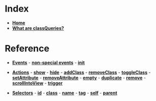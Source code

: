 # Index

- **[Home](README.md)**
- **[What are classQueries?](what-are-classqueries.md)**

# Reference

- **[Events](events/README.md)**
      - **[non-special events](events/non-special-events.md)**
      - **[init](events/init.md)**

- **[Actions](actions/README.md)**
      - **[show](actions/show.md)**
      - **[hide](actions/hide.md)**
      - **[addClass](actions/addClass.md)**
      - **[removeClass](actions/removeClass.md)**
      - **[toggleClass](actions/toggleClass.md)**
      - **[setAttribute](actions/setAttribute.md)**
      - **[removeAttribute](actions/removeClass.md)**
      - **[empty](actions/empty.md)**
      - **[duplicate](actions/duplicate.md)**
      - **[remove](actions/remove.md)**
      - **[scrollIntoView](actions/scrollIntoView.md)**
      - **[trigger](actions/trigger.md)**

- **[Selectors](selectors/README.md)**
      - **[id](selectors/id.md)**
      - **[class](selectors/class.md)**
      - **[name](selectors/name.md)**
      - **[tag](selectors/tag.md)**
      - **[self](selectors/self.md)**
      - **[parent](selectors/parent.md)**
